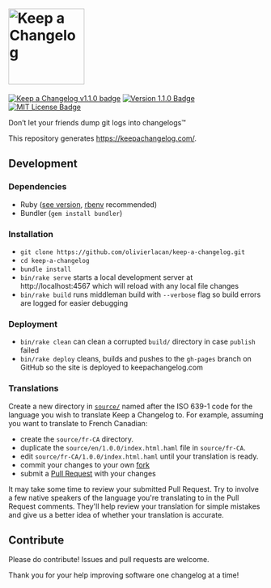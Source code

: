 # <img src="https://d3vv6lp55qjaqc.cloudfront.net/items/1L1w0v431V0d1K410f3Y/keepAChangelog-logo-dark.svg" height=150 alt="Keep a Changelog" />

[![Keep a Changelog v1.1.0 badge][changelog-badge]][changelog] [![Version 1.1.0 Badge][version-badge]][changelog] [![MIT License Badge][license-badge]][license]

Don’t let your friends dump git logs into changelogs™

This repository generates https://keepachangelog.com/.

## Development

### Dependencies

- Ruby ([see version][ruby-version], [rbenv][rbenv] recommended)
- Bundler (`gem install bundler`)

### Installation

- `git clone https://github.com/olivierlacan/keep-a-changelog.git`
- `cd keep-a-changelog`
- `bundle install`
- `bin/rake serve` starts a local development server at http://localhost:4567
  which will reload with any local file changes
- `bin/rake build` runs middleman build with `--verbose` flag so build errors are 
  logged for easier debugging

### Deployment

- `bin/rake clean` can clean a corrupted `build/` directory in 
  case `publish` failed
- `bin/rake deploy` cleans, builds and pushes to the `gh-pages` branch on GitHub so 
  the site is deployed to keepachangelog.com

### Translations

Create a new directory in [`source/`][source] named after the ISO 639-1 code
for the language you wish to translate Keep a Changelog to. For example,
assuming you want to translate to French Canadian:

- create the `source/fr-CA` directory.
- duplicate the `source/en/1.0.0/index.html.haml` file in `source/fr-CA`.
- edit `source/fr-CA/1.0.0/index.html.haml` until your translation is ready.
- commit your changes to your own [fork][fork]
- submit a [Pull Request][pull-request] with your changes

It may take some time to review your submitted Pull Request. Try to involve a
few native speakers of the language you're translating to in the Pull Request
comments. They'll help review your translation for simple mistakes and give us
a better idea of whether your translation is accurate.

## Contribute

Please do contribute! Issues and pull requests are welcome.

Thank you for your help improving software one changelog at a time!

[changelog]: ./CHANGELOG.md
[changelog-badge]: https://img.shields.io/badge/changelog-Keep%20a%20Changelog%20v1.1.0-%23E05735
[license]: ./LICENSE
[rbenv]: https://github.com/rbenv/rbenv
[ruby-version]: .ruby-version
[source]: source/
[pull-request]: https://help.github.com/articles/creating-a-pull-request/
[fork]: https://help.github.com/articles/fork-a-repo/
[version-badge]: https://img.shields.io/badge/version-1.1.0-blue.svg
[license-badge]: https://img.shields.io/badge/license-MIT-blue.svg
